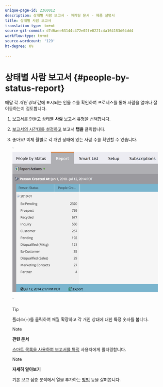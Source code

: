 ```yaml
---
unique-page-id: 2360012
description: 상태별 사람 보고서 - 마케팅 문서 - 제품 설명서
title: 상태별 사람 보고서
translation-type: tm+mt
source-git-commit: d7d6aee63144c472e02fe0221c4a164183d04dd4
workflow-type: tm+mt
source-wordcount: '129'
ht-degree: 0%

---
```



# 상태별 사람 보고서 {#people-by-status-report}

매달 각 *개인 상태* 값에 표시되는 인물 수를 확인하여 프로세스를 통해 사람을 얼마나 잘 이동하는지 검토합니다.

1. [보고서를 만들고](../../../../product-docs/reporting/basic-reporting/creating-reports/create-a-report-in-a-program.md) 상태별 **사람** 보고서 유형을 [선택합니다](report-type-overview.md).
1. [보고서의 시간대를 설정하고](../../../../product-docs/reporting/basic-reporting/editing-reports/change-a-report-time-frame.md) 보고서 **탭을** 클릭합니다.
1. 좋아요! 이제 월별로 각 개인 상태에 있는 사람 수를 확인할 수 있습니다.

   ` ![](assets/image2017-3-27-11-3a17-3a4.png)

   `

   >[!TIP]
   >
   >플러스(+)를 클릭하여 매월 확장하고 각 개인 상태에 대한 특정 숫자를 봅니다.

   >[!NOTE]
   >
   >**관련 문서**
   >
   >
   >[스마트 목록을 사용하여 보고서를 특정](../../../../product-docs/reporting/basic-reporting/editing-reports/filter-people-in-a-report-with-a-smart-list.md) 사용자에게 필터링합니다.

   >[!NOTE]
   >
   >**자세히 알아보기**
   >
   >
   >기본 보고 심층 분석에서 열을 추가하는 [방법](http://docs.marketo.com/display/docs/basic+reporting) 등을 살펴봅니다.


